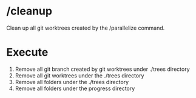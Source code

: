 # /cleanup

Clean up all git worktrees created by the /parallelize command.

# Execute

1. Remove all git branch created by git worktrees under ./trees directory
1. Remove all git worktrees under the ./trees directory
1. Remove all folders under the ./trees directory
1. Remove all folders under the progress directory
